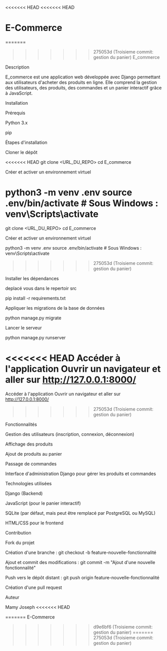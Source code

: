 <<<<<<< HEAD
<<<<<<< HEAD
# E-Commerce
=======
>>>>>>> 275053d (Troisieme commit: gestion du panier)
E_commerce

Description

E_commerce est une application web développée avec Django permettant aux utilisateurs d'acheter des produits en ligne. Elle comprend la gestion des utilisateurs, des produits, des commandes et un panier interactif grâce à JavaScript.

Installation

Prérequis

Python 3.x

pip

Étapes d'installation

Cloner le dépôt

<<<<<<< HEAD
git clone <URL_DU_REPO>
cd E_commerce

Créer et activer un environnement virtuel 

python3 -m venv .env
source .env/bin/activate  # Sous Windows : venv\Scripts\activate
=======
git clone <URL_DU_REPO> cd E_commerce

Créer et activer un environnement virtuel

python3 -m venv .env source .env/bin/activate # Sous Windows : venv\Scripts\activate
>>>>>>> 275053d (Troisieme commit: gestion du panier)

Installer les dépendances

deplacé vous dans le repertoir src

pip install -r requirements.txt

Appliquer les migrations de la base de données

python manage.py migrate

Lancer le serveur

python manage.py runserver

<<<<<<< HEAD
Accéder à l'application
Ouvrir un navigateur et aller sur http://127.0.0.1:8000/
=======
Accéder à l'application Ouvrir un navigateur et aller sur http://127.0.0.1:8000/
>>>>>>> 275053d (Troisieme commit: gestion du panier)

Fonctionnalités

Gestion des utilisateurs (inscription, connexion, déconnexion)

Affichage des produits

Ajout de produits au panier

Passage de commandes

Interface d'administration Django pour gérer les produits et commandes

Technologies utilisées

Django (Backend)

JavaScript (pour le panier interactif)

SQLite (par défaut, mais peut être remplacé par PostgreSQL ou MySQL)

HTML/CSS pour le frontend

Contribution

Fork du projet

Création d'une branche : git checkout -b feature-nouvelle-fonctionnalité

Ajout et commit des modifications : git commit -m "Ajout d'une nouvelle fonctionnalité"

Push vers le dépôt distant : git push origin feature-nouvelle-fonctionnalité

Création d'une pull request

Auteur

Mamy Joseph
<<<<<<< HEAD


=======
 E-Commerce
>>>>>>> d9e6bf6 (Troisieme commit: gestion du panier)
=======
>>>>>>> 275053d (Troisieme commit: gestion du panier)
